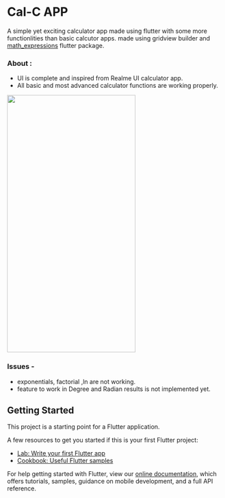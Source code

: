 # Cal-C APP

A simple yet exciting calculator app made using flutter with some more functionlities than basic calcutor apps.
made using gridview builder and [math_expressions](https://pub.dev/packages/math_expressions) flutter package.

### About :
- UI is complete and inspired from Realme UI calculator app.
- All basic and most advanced calculator functions are working properly.

<img src="https://user-images.githubusercontent.com/61776980/124382475-45b45600-dce5-11eb-8a8d-82781a99e086.png" width="300" height="600">

### Issues - 
- exponentials, factorial ,ln are not working.
- feature to work in Degree and Radian results is not implemented yet.


## Getting Started

This project is a starting point for a Flutter application.

A few resources to get you started if this is your first Flutter project:

- [Lab: Write your first Flutter app](https://flutter.dev/docs/get-started/codelab)
- [Cookbook: Useful Flutter samples](https://flutter.dev/docs/cookbook)

For help getting started with Flutter, view our
[online documentation](https://flutter.dev/docs), which offers tutorials,
samples, guidance on mobile development, and a full API reference.
